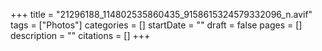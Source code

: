 +++
title = "21296188_114802535860435_9158615324579332096_n.avif"
tags = ["Photos"]
categories = []
startDate = ""
draft = false
pages = []
description = ""
citations = []
+++
